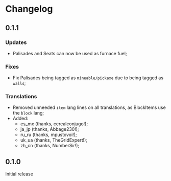 # Changelog

## 0.1.1

### Updates
- Palisades and Seats can now be used as furnace fuel;

### Fixes
- Fix Palisades being tagged as `mineable/pickaxe` due to being tagged as `walls`;

### Translations
- Removed unneeded `item` lang lines on all translations, as BlockItems use the `block` lang;
- Added:
  - es_mx (thanks, cerealconjugo!);
  - ja_jp (thanks, Abbage230!);
  - ru_ru (thanks, mpustovoi!);
  - uk_ua (thanks, TheGridExpert!);
  - zh_cn (thanks, NumberSir!);

## 0.1.0

Initial release
